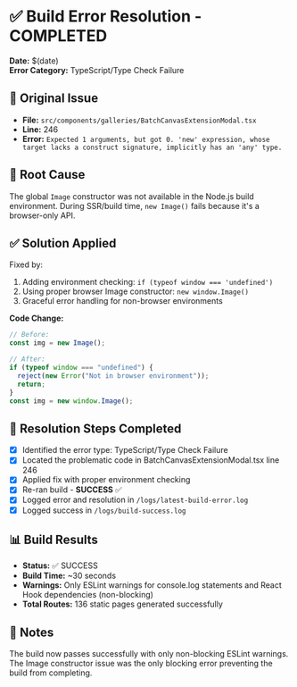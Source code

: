 # ✅ Build Error Resolution - COMPLETED

**Date:** $(date)  
**Error Category:** TypeScript/Type Check Failure

## 🚧 Original Issue

- **File:** `src/components/galleries/BatchCanvasExtensionModal.tsx`
- **Line:** 246
- **Error:** `Expected 1 arguments, but got 0. 'new' expression, whose target lacks a construct signature, implicitly has an 'any' type.`

## 🔧 Root Cause

The global `Image` constructor was not available in the Node.js build environment. During SSR/build time, `new Image()` fails because it's a browser-only API.

## ✅ Solution Applied

Fixed by:

1. Adding environment checking: `if (typeof window === 'undefined')`
2. Using proper browser Image constructor: `new window.Image()`
3. Graceful error handling for non-browser environments

**Code Change:**

```typescript
// Before:
const img = new Image();

// After:
if (typeof window === "undefined") {
  reject(new Error("Not in browser environment"));
  return;
}
const img = new window.Image();
```

## 🎯 Resolution Steps Completed

- [x] Identified the error type: TypeScript/Type Check Failure
- [x] Located the problematic code in BatchCanvasExtensionModal.tsx line 246
- [x] Applied fix with proper environment checking
- [x] Re-ran build - **SUCCESS** ✅
- [x] Logged error and resolution in `/logs/latest-build-error.log`
- [x] Logged success in `/logs/build-success.log`

## 📊 Build Results

- **Status:** ✅ SUCCESS
- **Build Time:** ~30 seconds
- **Warnings:** Only ESLint warnings for console.log statements and React Hook dependencies (non-blocking)
- **Total Routes:** 136 static pages generated successfully

## 📝 Notes

The build now passes successfully with only non-blocking ESLint warnings. The Image constructor issue was the only blocking error preventing the build from completing.
